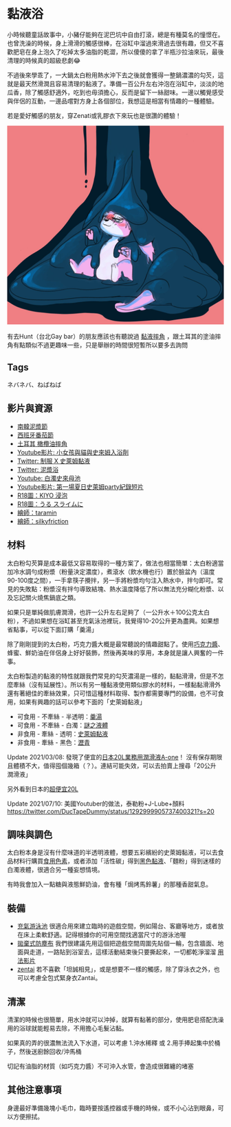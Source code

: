 黏液浴
=====
小時候聽童話故事中，小豬仔能夠在泥巴坑中自由打滾，總是有種莫名的憧憬在。也曾洗澡的時候，身上滑滑的觸感很棒，在浴缸中溜過來滑過去很有趣，但又不喜歡肥皂在身上泡久了吃掉太多油脂的乾澀，所以傻傻的拿了半瓶沙拉油來玩，最後清理的時候真的超級悲劇😂

不過後來學乖了，一大鍋太白粉用熱水沖下去之後就會獲得一整鍋濃濃的勾芡，這就是最天然滑潤且容易清理的黏液了。準備一百公升左右沖泡在浴缸中，淡淡的地瓜香，除了觸感舒適外，吃到也毋須擔心，反而是留下一絲甜味。一邊以觸覺感受與伴侶的互動，一邊品嚐對方身上各個部位，我想這是相當有情趣的一種體驗。

若是愛好觸感的朋友，穿Zenati或乳膠衣下來玩也是很讚的體驗！

![](imgs/slimegoo.jpg)


有去Hunt（台北Gay bar）的朋友應該也有聽說過 [黏液摔角](https://www.youtube.com/watch?v=0Wzqk2XvZbo) ，跟土耳其的塗油摔角有點類似不過更趣味一些，只是舉辦的時間很短暫所以要多去詢問

## Tags

ネバネバ、ねばねば

## 影片與資源

- [南韓泥漿節](https://dq.yam.com/post.php?id=915)
- [西班牙番茄節](https://www.tripresso.com/blog/2018/08/西班牙番茄節/)
- [土耳其 橄欖油摔角](http://tkturkey.com/土耳其老祖先運動油脂摔跤上/)
- [Youtube影片: 小女孩與貓與史來姆入浴劑](https://youtu.be/P-XfCbVVjKE?t=337)
- [Twitter: 制服 X 史萊姆黏液](https://twitter.com/yurise_x/status/1259135451522162689)
- [Twitter: 泥漿浴](https://twitter.com/wamlanta/status/1261765089201459202)
- [Youtube: 白濁史來母池](https://www.youtube.com/watch?v=MfIhnkdeZsw)
- [Youtube影片: 第一場夏日史萊姆party紀錄短片](https://www.youtube.com/watch?v=zoqEFGsIGpk)
- [R18圖：KIYO 浸泡](https://www.pixiv.net/artworks/77613287)
- [R18圖：うる スライムに](https://www.pixiv.net/artworks/78694060)
- [繪師：taramin](https://www.pixiv.net/users/1186456)
- [繪師：silkyfriction](https://www.pixiv.net/users/4372252)

## 材料

太白粉勾芡算是成本最低又容易取得的一種方案了，做法也相當簡單：太白粉適當加冷水調勻成粉漿（粉量決定濃度），煮滾水（飲水機也行）置於臉盆內（溫度90-100度之間），一手拿筷子攪拌，另一手將粉漿均勻注入熱水中，拌勻即可。常見的失敗點：粉漿沒有拌勻導致結塊、熱水溫度降低了所以無法充分糊化粉漿、以及忘記關火燒焦鍋底之類。

如果只是單純做肌膚潤滑，也許一公升左右足夠了（一公升水＋100公克太白粉），不過如果想在浴缸甚至充氣泳池裡玩，我覺得10-20公升更為盡興。如果想省點事，可以從下面訂購「羹湯」

除了剛剛提到的太白粉，巧克力醬大概是最常聽說的情趣甜點了。使用[巧克力醬](https://shopee.tw/%C2%A7%E6%B4%BA%E7%A6%BE%C2%A7%E9%99%84%E7%99%BC%E7%A5%A8%C2%A7-*6%E6%A1%B6%E5%85%8D%E9%81%8B*-Nutella-%E8%83%BD%E5%A4%9A%E7%9B%8A-%E6%A6%9B%E6%9E%9C%E5%B7%A7%E5%85%8B%E5%8A%9B%E9%86%AC-3KG-%E6%A5%AD%E5%8B%99%E7%94%A8-%E3%80%902021.03.09%E3%80%91-i.151113376.6307396841)、蜂蜜、鮮奶油在伴侶身上好好裝飾，然後再美味的享用，本身就是讓人興奮的一件事。

太白粉製造的黏液的特性就跟我們常見的勾芡濃湯是一樣的，黏黏滑滑，但是不怎麼牽絲（沒有延展性）。所以有另一種黏液使用類似膠水的材料，一樣黏黏滑滑外還有著絕佳的牽絲效果，只可惜這種材料取得、製作都需要專門的設備，也不可食用，如果有興趣的話可以參考下面的「史萊姆黏液」

- 可食用 - 不牽絲 - 半透明：[羹湯](http://stickysli.me/shop.html#starch-slippy)
- 可食用 - 不牽絲 - 白濁：[謎之液體](http://stickysli.me/shop.html#starch-slippy-white)
- 非食用 - 牽絲 - 透明：[史萊姆黏液](http://stickysli.me/shop.html#pva-slippy)
- 非食用 - 牽絲 - 黑色：[瀝青](http://stickysli.me/shop.html#pva-slippy-black)

Update 2021/03/08: 發現了便宜的[日本20L業務用潤滑液A-one](https://www.ruten.com.tw/item/show?21918263996073#info)！ 沒有保存期限且體積不大，值得囤個幾箱（？）。連結可能失效，可以去拍賣上搜尋「20公升 潤滑液」

另外看到日本的[超便宜20L](https://www.amazon.co.jp/%E6%A5%AD%E5%8B%99%E7%94%A820L%E3%80%81%E6%A0%BC%E5%AE%89-%E3%82%AF%E3%83%AA%E3%82%A2%E3%83%AD%E3%83%BC%E3%82%B7%E3%83%A7%E3%83%B3-%E3%83%9F%E3%83%87%E3%82%A3%E3%82%A2%E3%83%A0-%E3%83%A9%E3%83%96%E3%83%AD%E3%83%BC%E3%82%B7%E3%83%A7%E3%83%B3-%E3%83%9C%E3%83%87%E3%82%A3%E3%83%AD%E3%83%BC%E3%82%B7%E3%83%A7%E3%83%B3/dp/B08LVBS9YS/ref=sr_1_53?__mk_ja_JP=%E3%82%AB%E3%82%BF%E3%82%AB%E3%83%8A&dchild=1&keywords=%E3%83%AD%E3%83%BC%E3%82%B7%E3%83%A7%E3%83%B3+%E6%A5%AD%E5%8B%99%E7%94%A8+20&qid=1615196565&s=hpc&sr=1-53)

Update 2021/07/10: 美國Youtuber的做法，泰勒粉+J-Lube+顏料 https://twitter.com/DucTapeDummy/status/1292999905737400321?s=20

## 調味與調色

太白粉本身是沒有什麼味道的半透明液體，想要五彩繽紛的史萊姆黏液，可以去食品材料行購買[食用色素](https://www.ruten.com.tw/item/show?21304167136677)，或者添加「活性碳」得到[黑色黏液](https://www.google.com/search?q=changed&source=lnms&tbm=isch&sa=X)、「麵粉」得到迷樣的白濁液體，很適合另一種妄想情境。

有時我會加入一點糖與液態鮮奶油，會有種「焗烤馬鈴薯」的那種香甜氣息。

## 裝備

- [充氣游泳池](https://mall.pchome.com.tw/prod/CAAE8I-B90053M7Y?fq=/S/QFASC1) 很適合用來建立臨時的遊戲空間，例如陽台、客廳等地方，或者放在床上柔軟舒適。記得根據你的可用空間找適當尺寸的游泳池喔
- [拋棄式防塵布](https://24h.pchome.com.tw/prod/DEAC6H-A9008ZOFG) 我們很建議先用這個把遊戲空間周圍先貼個一輪，包含牆面、地面與走道，一路貼到浴室去，這樣活動結束後只要撕起來，一切都乾淨溜溜 [用法影片](https://www.youtube.com/watch?v=XEmwGlEeo8o)
- [zentai](https://find.ruten.com.tw/s/?area=0&cateid=0005&platform=ruten&q=zentai&shipfee=all) 若不喜歡「坦誠相見」，或是想要不一樣的觸感，除了穿泳衣之外，也可以考慮全包式緊身衣Zantai。

## 清潔

清潔的時候也很簡單，用水沖就可以沖掉，就算有黏著的部分，使用肥皂搭配洗澡用的浴球就能輕易去除，不用擔心毛髮沾黏。

如果真的弄的很濃無法流入下水道，可以考慮 1.沖水稀釋 或 2.用手捧起集中於桶子，然後送廚餘回收/沖馬桶

切記有油脂的材質（如巧克力醬）不可沖入水管，會造成很難纏的堵塞

## 其他注意事項

身邊最好準備幾塊小毛巾，臨時要按遙控器或手機的時候，或不小心沾到眼鼻，可以方便擦拭。